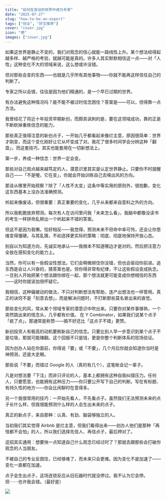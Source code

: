```yaml
---
title: "如何在变动的世界中成为专家"
date: "2025-07-27"
slug: "how-to-be-an-expert"
tags: ["创业", "好文推荐"]
cover: "cover.jpg"
icon: "😎"
images: ["cover.jpg"]
---
```

如果这世界是静止不变的，我们对观念的信心就能一路线性上升。某个想法经得起越多样、越严格的考验，就越可能是真的。许多人其实默默相信这一点——对「人性」这种变化不大的领域来说，这么想或许没错。



但对那些会变的东西——也就是几乎所有其他事物——你就不能再这样信任自己的判断了。



专家之所以会错，往往是因为他们精通的，是一个早已过期的世界。



有办法避免这种情况吗？能不能不被过时信念困住？答案是——可以，但得靠一点方法。



我曾经花了将近十年投资早期新创，而颇具讽刺的是，要在这领域成功，靠的正是不断砍掉重练信念的能力。



那些真正值得注意的新创点子，一开始几乎都看起来像烂主意，原因很简单：世界才刚变，而这个变化刚好让它从坏变成了对。我花了很多时间学会分辨这种「翻盘」，而这套技巧，其实也能套用在一切新想法上。



第一步，养成一种信念：世界一定会变。



那些对自己观点越来越笃定的人，潜意识里其实是认定世界静止。只要你不时提醒自己——「不是喔，它在变」，你就会开始训练自己去嗅出风的方向。



那该从哪里开始观察？除了「人性不太变」这条中等实用的原则外，很抱歉，变化这东西基本上没办法准确预测。



听起来像废话，但很重要：真正重要的变化，几乎从来都来自意料之外的方向。



所以我乾脆放弃预测。每次有人在访问里问我「未来怎么看」，我脑中都像没读书的考生一样拼命乱掰出一个听起来不错的答案。



但这不是因为我懒。恰好相反——我觉得，预测未来不但命中率可怜，还会让你思维变得僵硬。与其乱猜，不如选择更实际的策略：彻底、彻底地保持开放心态。



别自以为知道方向，先诚实地承认——我根本不知道哪边才是对的。然后把注意力全放在感知变化的能力上。



当然，你可以有一些假设性想法。它们会稍微绑住你没错，但也会驱动你前进。追东西是会让人兴奋的，猜答案也是。但你得非常有纪律，不让这些假设变成执念。
一旦别人开始把某个想法跟你绑在一起，那个想法就更可能变成你想相信的东西——这时你就该加倍怀疑它。



我相信，这种偏被动的做法，不只对判断想法有帮助，连产出想法也一样管用。真正的诀窍不是「刻意去想」，而是解决问题时，不打断那些莫名冒出来的直觉。



那些变化的风，常从某个领域专家的潜意识中吹出来。只要你对某件事够熟，一个突然跳出来的怪念头，几乎都有价值。
在 Y Combinator，如果我们说某个点子「疯了点」，那通常是称赞——搞不好还比「这点子不错」更赞。



新创投资人有极高的动机要刷新自己的信念。只要比别人早一步意识到某个点子不是垃圾，那就可能赚翻。这个回报不只是钱，更是你整个判断体系的现场验证。



因为创办人站在你面前，你得说「要」或「不要」，几个月后你就会知道你当时是神预测，还是大走眼。



那些说「不要」而错过 Google 的人（真的有几个），这笔帐会记一辈子。



凡是对想法要「下注」而非只评论的人，基本上都拥有这种自我纠错压力。任何人，只要愿意，也能拥有这种压力——你只要公开写下自己的判断。写在有标题、有持久性的地方——你会比闲聊时在意得多。



另一个我很常用的技巧：一开始先看人，不先看点子。虽然我们无法预测未来的点子长什么样，但我很能预测什么样的人会生出未来的点子。



真正的新点子，来自那种：认真、有劲、脑袋够独立的人。



当初我们其实觉得 Airbnb 是烂主意，但我们看得出来——创办人他们是那种「再怪都不会怕」的人，所以我们选择先信人、再信点子，最后押对了。



这招其实通用：想要快一点知道自己什么观念已经过时了？那就去跟那些会打破你观念的人当朋友。



不被自己的专业反困住，已经够难了，而未来只会更难。因为变化不是加速了——变化一直都在加速。



点子会生出点子，这场连锁反应从旧石器时代就没停过。我不认为它会停。
但⋯⋯也许我会错。（最好是）




![](https://prod-files-secure.s3.us-west-2.amazonaws.com/112d0858-5090-4d34-a606-b75eb8d65fd2/46476355-9cf3-4e99-9b7a-3531bc426380/1000202064.png?X-Amz-Algorithm=AWS4-HMAC-SHA256&X-Amz-Content-Sha256=UNSIGNED-PAYLOAD&X-Amz-Credential=ASIAZI2LB466YFUY4NW7%2F20250826%2Fus-west-2%2Fs3%2Faws4_request&X-Amz-Date=20250826T114408Z&X-Amz-Expires=3600&X-Amz-Security-Token=IQoJb3JpZ2luX2VjEBsaCXVzLXdlc3QtMiJGMEQCIG04xaV78jhjbFatK9rp5HprSNBAhQoAyNWX%2BvK%2B5GrsAiAp16ERge4GNVrv80mmE1OWTpksYIMb1I5%2Ffv43lQAlgir%2FAwh0EAAaDDYzNzQyMzE4MzgwNSIMV1Idwb0aF2V88QZ8KtwDMOYxK%2BEjvkMFdgHihSHuQKaB2MCkcuCEQhkMAVfsb8MhdyQdCeQHS08Ys9h4dtdII%2BWecuE1cWXWHRLiHofeDQKKTQaZ7gCu1MfnoMhkStPIUphAvlUPxUQ4HOjA9TqrrU%2BXdwqPqqWqJ2Sasg0X8ND%2B6naA1knqwgfBAW61BKMBsWX14Uor5lljy%2FeV1RVgXaBLTjt3fTRjOs58iYvVD%2FAqWJ9%2BjrvxcnqKvift4ucAE6AQJ3V1H24GZgu2kPGKAJRNnjZoEjpyLSbch5o83JCuRHmKshFjqgNpBcg9%2FxUAELQyZ%2FqX0amEd66LDfgiCtChCul57jy6iVPjrQlNgi8tA11qe2h0nNiRdnxKlsP1Z1jxDKOV4X34EwrHhuVBN4chdS7uY2U4gZ6yQCVaa%2B1idCeJYyqHPBWviJ8qLwNQjBtXgYYTCE8VBeXP04BVMZsvMrLPnGC%2FKIHzcAfs5ipCBsqQqwBugv6YVZwT3l81GFutp%2BMj7Sg3CmqJm6UbhnUfFDCFEcbVRc63WlLTwIe7NrsSbJ70GFPywOfzSNYApQuPBiVyfQJE3CMZKtPg%2FXSqtbj44DJU8BHNTrGXIdyL4knn%2FLJq%2FJ81TOF8PeyjyLSGcn3YszA88ZwwqKm2xQY6pgH6zMvFe5HWiSciX0Xztb6Je9%2B%2BCV3WeOiBXMiYXGprphDT00qd18T%2B2ZolM67CVGmeHGKZppcvuOr8ahMGjOnwYi8SC%2FTxllTB2FG5%2By3NYxSKBfxaQWID18G7xkgHjMXy%2B9hE1HogUKgDtCLHOVyMtlypehrmPCRM4dId6mzDnuUZwfvGcBxaUofcPIExmo6m4ohC5kZgPw8jfm1U2vQ91PKKvDvI&X-Amz-Signature=3a853082631811552f84347774331a507ccc0a75b433198722986875742b15f6&X-Amz-SignedHeaders=host&x-amz-checksum-mode=ENABLED&x-id=GetObject)

